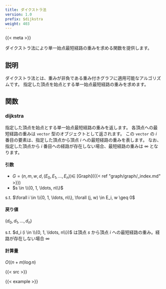 ```yaml
---
title: ダイクストラ法
version: 1.0
prefix: $dijkstra
weight: 403
---
```


{{< meta >}}

ダイクストラ法により単一始点最短経路の重みを求める関数を提供します。

## 説明

ダイクストラ法とは、重みが非負である重み付きグラフに適用可能なアルゴリズムです。
指定した頂点を始点とする単一始点最短経路の重みを求めます。

## 関数

### dijkstra
指定した頂点を始点とする単一始点最短経路の重みを返します。
各頂点への最短経路の重みは `vector` 型のオブジェクトとして返されます。
この `vector` の $i$ 番目の要素は、指定した頂点から頂点 $i$ への最短経路の重みを表します。
なお、指定した頂点から $i$ 番目への経路が存在しない場合、最短経路の重みは $\infty$ となります。

#### 引数
- $G = (n, m, w, d, (E_0, E_1, \ldots, E_n)) \in$ [Graph]({{< ref "graph/graph/_index.md" >}})
- $s \in \\{0, 1, \ldots, n\\}$

s.t. $\forall i \in \\{0, 1, \ldots, n\\}, \forall (j, w) \in E_i, w \geq 0$

#### 戻り値
$(d_0, d_1, \ldots, d_n)$

s.t. $d_i (i \in \\{0, 1, \ldots, n\\})$ は頂点 $s$ から頂点 $i$ への最短経路の重み。経路が存在しない場合 $\infty$

#### 計算量
$O((n + m) \log n)$

{{< src >}}

{{< example >}}
